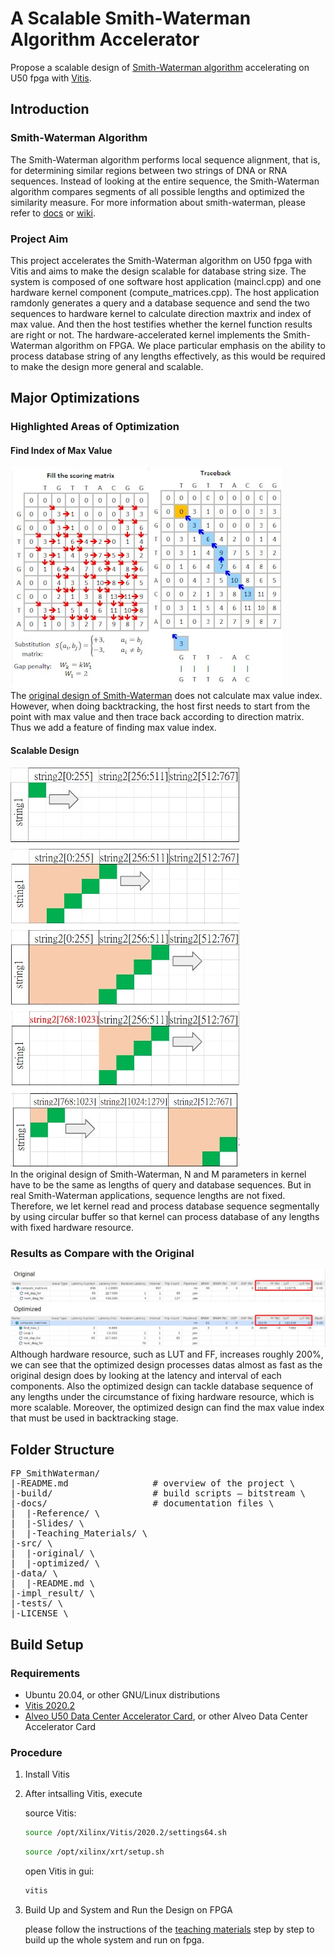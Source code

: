 # A Scalable Smith-Waterman Algorithm Accelerator

Propose a scalable design of [Smith-Waterman algorithm](https://en.wikipedia.org/wiki/Smith%E2%80%93Waterman_algorithm) accelerating on U50 fpga with [Vitis](https://www.xilinx.com/products/design-tools/vitis/vitis-platform.html). 

## Introduction

### Smith-Waterman Algorithm
The Smith-Waterman algorithm performs local sequence alignment, that is, for determining similar regions between two strings of DNA or RNA sequences. Instead of looking at the entire sequence, the Smith-Waterman algorithm compares segments of all possible lengths and optimized the similarity measure. For more information about smith-waterman, please refer to [docs](https://github.com/CHIHCHIEH-LAI/HLS/blob/main/FP_SmithWaterman/docs) or [wiki](https://en.wikipedia.org/wiki/Smith%E2%80%93Waterman_algorithm).

### Project Aim
This project accelerates the Smith-Waterman algorithm on U50 fpga with Vitis and aims to make the design scalable for database string size. The system is composed of one software host application (maincl.cpp) and one hardware kernel component (compute_matrices.cpp). The host application ramdonly generates a query and a database sequence and send the two sequences to hardware kernel to calculate direction maxtrix and index of max value. And then the host testifies whether the kernel function results are right or not. The hardware-accelerated kernel implements the Smith-Waterman algorithm on FPGA. We place particular emphasis on the ability to process database string of any lengths effectively, as this would be required to make the design more general and scalable.

## Major Optimizations

### Highlighted Areas of Optimization

#### Find Index of Max Value
![iamge](https://github.com/CHIHCHIEH-LAI/HLS/blob/main/FP_SmithWaterman/imgs/backtracking.jpg) \
The [original design of Smith-Waterman](https://github.com/CHIHCHIEH-LAI/HLS/tree/main/FP_SmithWaterman/src/original) does not calculate max value index. However, when doing backtracking, the host first needs to start from the point with max value and then trace back according to direction matrix. Thus we add a feature of finding max value index.

#### Scalable Design
![image](https://github.com/CHIHCHIEH-LAI/HLS/blob/main/FP_SmithWaterman/imgs/scalable.jpg) \
In the original design of Smith-Waterman, N and M parameters in kernel have to be the same as lengths of query and database sequences. But in real Smith-Waterman applications, sequence lengths are not fixed. Therefore, we let kernel read and process database sequence segmentally by using circular buffer so that kernel can process database of any lengths with fixed hardware resource.

### Results as Compare with the Original
![image](https://github.com/CHIHCHIEH-LAI/HLS/blob/main/FP_SmithWaterman/imgs/compare.jpg) \
Although hardware resource, such as LUT and FF, increases roughly 200%, we can see that the optimized design processes datas almost as fast as the original design does by looking at the latency and interval of each components. Also the optimized design can tackle database sequence of any lengths under the circumstance of fixing hardware resource, which is more scalable. Moreover, the optimized design can find the max value index that must be used in backtracking stage.

## Folder Structure
<pre>
FP_SmithWaterman/
|-README.md                # overview of the project \
|-build/                   # build scripts – bitstream \
|-docs/                    # documentation files \
|  |-Reference/ \
|  |-Slides/ \
|  |-Teaching_Materials/ \
|-src/ \
|  |-original/ \
|  |-optimized/ \
|-data/ \
|  |-README.md \
|-impl_result/ \
|-tests/ \
|-LICENSE \
</pre>
   
## Build Setup

### Requirements

* Ubuntu 20.04, or other GNU/Linux distributions
* [Vitis 2020.2](https://www.xilinx.com/products/design-tools/vitis/vitis-platform.html)
* [Alveo U50 Data Center Accelerator Card](https://www.xilinx.com/products/boards-and-kits/alveo/u50.html), or other Alveo Data Center Accelerator Card

### Procedure

1. Install Vitis

2. After intsalling Vitis, execute

   source Vitis:
   ```sh
   source /opt/Xilinx/Vitis/2020.2/settings64.sh
   ```
   ```sh
   source /opt/xilinx/xrt/setup.sh
   ```
   open Vitis in gui:
   ```sh
   vitis
   ``` 
   
3. Build Up and System and Run the Design on FPGA

   please follow the instructions of the [teaching materials](https://github.com/CHIHCHIEH-LAI/HLS/tree/main/FP_SmithWaterman/docs/Teaching_Materials) step by step to build up the whole system and run on fpga.
